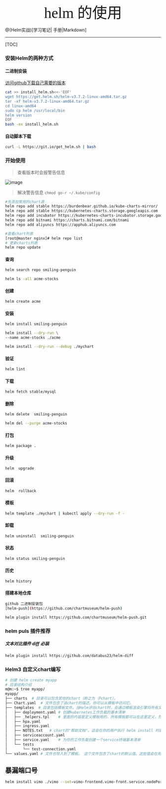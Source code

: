 <center> <font face="楷体" size=10 > helm 的使用</font></center>

@(Helm实战)[学习笔记| 手册|Markdown]

---

[TOC]

### 安装Helm的两种方式
#### 二进制安装
[访问github下载自己需要的版本](https://github.com/helm/helm/releases)
```bash
cat >> install_helm.sh<<-'EOF'
wget https://get.helm.sh/helm-v3.7.2-linux-amd64.tar.gz
tar -xf helm-v3.7.2-linux-amd64.tar.gz
cd linux-amd64
sudo cp helm /usr/local/bin
helm version
EOF
bash -ex install_helm.sh
```
####  自动脚本下载
```bash
curl -L https://git.io/get_helm.sh | bash
```

### 开始使用

> 查看版本时会报警告信息

![image](https://user-images.githubusercontent.com/65467296/119291478-14c21980-bc81-11eb-99c1-9b09c9cb0027.png)

> 解决警告信息
`chmod go-r ~/.kube/config`
```bash
#先添加常用的chart源
helm repo add stable https://burdenbear.github.io/kube-charts-mirror/
helm repo add stable https://kubernetes-charts.storage.googleapis.com
helm repo add incubator https://kubernetes-charts-incubator.storage.googleapis.com  
helm repo add bitnami https://charts.bitnami.com/bitnami
helm repo add aliyuncs https://apphub.aliyuncs.com

#查看chart列表
[root@master nginx]# helm repo list
# 更新charts列表
helm repo update
```
#### 查询
```bash
helm search repo smiling-penguin

helm ls -all acme-stocks
```

#### 创建
```bash
helm create acme
```
#### 安装
```bash
helm install smiling-penguin

helm install --dry-run \
--name acme-stocks ./acme

helm install --dry-run --debug ./mychart
```

#### 验证
```bash
helm lint
```

#### 下载 
```bash
helm fetch stable/mysql
```

#### 删除
```bash
helm delete  smiling-penguin

helm del --purge acme-stocks
```

#### 打包
```bash
helm package .
```

#### 升级

```bsh
helm  upgrade
```

#### 回滚
```bash
helm  rollback
```

#### 模板
```bash
helm template ./mychart | kubectl apply --dry-run -f -
```
#### 卸载
```bash
helm uninstall  smiling-penguin
```
#### 状态
```bash
helm status smiling-penguin
```

#### 历史
```bash
helm history
```

#### 搭建本地仓库
```bash
github 二进制安装包
[helm-push](https://github.com/chartmuseum/helm-push)

helm plugin install https://github.com/chartmuseum/helm-push.git
```

### helm puls 插件推荐 
##### 文本对比插件 diff 必装

```bash
helm plugin install https://github.com/databus23/helm-diff
```



### Helm3 自定义chart编写

```bash
# 创建 helm create myapp
# 目录结构介绍
m@m:~$ tree myapp/
myapp/
├── charts	# 目录可以包含其他的chart（称之为 子chart）。
├── Chart.yaml	# 文件包含了该chart的描述。你可以从模板中访问它。
├── templates  # 目录包括模板文件。当Helm评估chart时，会通过模板渲染引擎将所有文件发送到templates/目录中。然后手机模板的结果并发送给kubernetes。
│   ├── deployment.yaml	# 创建kubernetes工作负载的基本清单
│   ├── _helpers.tpl	# 里面的内容是定义模板用的，所有模板都可以在这里定义，然后再任何yaml文件当中都可以调用这个文件下的模板
│   ├── hpa.yaml
│   ├── ingress.yaml
│   ├── NOTES.txt	# chart的"帮助文档"。这会在你的用户执行 helm install 时展示给他们。
│   ├── serviceaccount.yaml	
│   ├── service.yaml	# 为你的工作负载创建一个service终端基本清单
│   └── tests
│       └── test-connection.yaml
└── values.yaml # 文件也导入到了模板。 这个文件包含了chart的默认值。这些值会在用户执行 helm install 或者 helm upgrade时被覆盖
```

## 暴漏端口号
```bash
helm install vimo ./vimo --set=vimo-frontend.vimo-front.service.nodePort=32000
```

